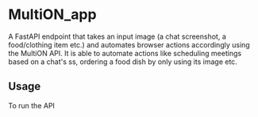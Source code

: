 # MultiON_app
A FastAPI endpoint that takes an input image (a chat screenshot, a food/clothing item etc.) and automates browser actions accordingly using the MultiON API.
It is able to automate actions like scheduling meetings based on a chat's ss, ordering a food dish by only using its image etc.

## Usage
To run the API

